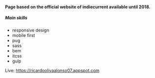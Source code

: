 #### Page based on the official website of indiecurrent available until 2018. 
##### Main skills
- responsive design
- mobile first
- pug
- sass
- bem
- itcss
- gulp

Live: https://ricardoolivaalonso07.appspot.com
